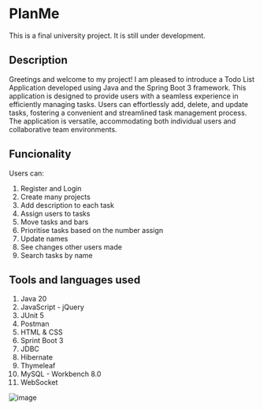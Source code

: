 # PlanMe
This is a final university project. It is still under development. 
## Description

Greetings and welcome to my project! I am pleased to introduce a Todo List Application developed using Java and the Spring Boot 3 framework. This application is designed to provide users with a seamless experience in efficiently managing tasks. Users can effortlessly add, delete, and update tasks, fostering a convenient and streamlined task management process. The application is versatile, accommodating both individual users and collaborative team environments. 

## Funcionality
Users can:
1) Register and Login
2) Create many projects 
3) Add description to each task 
4) Assign users to tasks
5) Move tasks and bars
6) Prioritise tasks based on the number assign
7) Update names
8) See changes other users made
9) Search tasks by name 

## Tools and languages used 
1) Java 20
2) JavaScript - jQuery
3) JUnit 5
4) Postman
5) HTML & CSS
6) Sprint Boot 3
7) JDBC
8) Hibernate 
9) Thymeleaf
10) MySQL - Workbench 8.0
11) WebSocket

![image](https://github.com/dawid3201/PlanMe/assets/42513264/80bd78bf-5b45-4ffa-9325-ed27b6bb2506)


